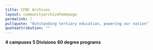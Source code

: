 ```yaml
---
title: CFBC Archives
layout: communityarchivehomepage
permalink: /
pullquote: "Outstanding tertiary education, powering our nation"
quoteattribution: ""
---
```


**4 campuses**
**5 Divisions**
**60 degree programs**
